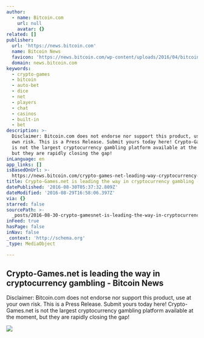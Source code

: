 ```yaml
---
author:
  - name: Bitcoin.com
    url: null
    avatar: {}
related: []
publisher:
  url: 'https://news.bitcoin.com'
  name: Bitcoin News
  favicon: 'https://news.bitcoin.com/wp-content/uploads/2016/04/bitcoin_fav.png'
  domain: news.bitcoin.com
keywords:
  - crypto-games
  - bitcoin
  - auto-bet
  - dice
  - net
  - players
  - chat
  - casinos
  - built-in
  - bet
description: >-
  Disclaimer: Bitcoin.com does not endorse nor support this product, use at your
  own risk. This is a Press Release. Submit yours today here! Crypto-Games.net
  is not the largest cryptocurrency gambling platform available at the moment,
  but they are rapidly closing the gap!
inLanguage: en
app_links: []
isBasedOnUrl: >-
  https://news.bitcoin.com/crypto-games-net-leading-way-cryptocurrency-gambling-2/
title: Crypto-Games.net is leading the way in cryptocurrency gambling - Bitcoin News
datePublished: '2016-08-30T05:37:32.809Z'
dateModified: '2016-08-29T16:58:06.397Z'
via: {}
starred: false
sourcePath: >-
  _posts/2016-08-30-crypto-gamesnet-is-leading-the-way-in-cryptocurrency-gambli.md
inFeed: true
hasPage: false
inNav: false
_context: 'http://schema.org'
_type: MediaObject

---
```

<article style=""><h1>Crypto-Games.net is leading the way in cryptocurrency gambling - Bitcoin News</h1><p>Disclaimer: Bitcoin.com does not endorse nor support this product, use at your own risk. This is a Press Release. Submit yours today here! Crypto-Games.net is not the largest cryptocurrency gambling platform available at the moment, but they are rapidly closing the gap!</p><img src="https://news.bitcoin.com/wp-content/uploads/2016/08/725_Ly9jb2ludGVsZWdyYXBoLmNvbS9zdG9yYWdlL3VwbG9hZHMvdmlldy9iOGUxMGY5OWUxZjA4YWFkYmY2OGU0NWQwYWE5NjUxNS5wbmc.jpg" /></article>